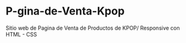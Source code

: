 # P-gina-de-Venta-Kpop
Sitio web de Pagina de Venta de Productos de KPOP/ Responsive con HTML - CSS
